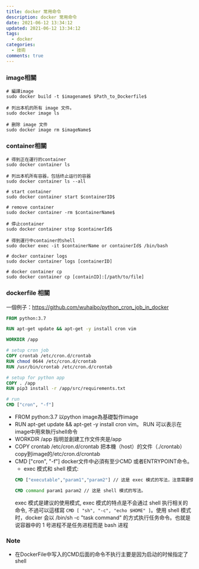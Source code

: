```yaml
---
title: docker 常用命令
description: docker 常用命令
date: 2021-06-12 13:34:12
updated: 2021-06-12 13:34:12
tags:
  - docker
categories:
  - 技術
comments: true
---
```


### image相關
```shell
# 編譯image
sudo docker build -t $imagename$ $Path_to_Dockerfile$

# 列出本机的所有 image 文件。
sudo docker image ls

# 删除 image 文件
sudo docker image rm $imageName$

```

### container相關

```shell
# 得到正在運行的container
sudo docker container ls

# 列出本机所有容器，包括终止运行的容器
sudo docker container ls --all

# start container
sudo docker container start $containerID$

# remove container
sudo docker container -rm $containerName$

# 停止container
sudo docker container stop $containerId$

# 得到運行中container的shell
sudo docker exec -it $containerName or containerId$ /bin/bash

# docker container logs
sudo docker container logs [containerID]

# docker container cp
sudo docker container cp [containID]:[/path/to/file] 

```

### dockerfile 相關
一個例子：https://github.com/wuhaibo/python_cron_job_in_docker



```dockerfile
FROM python:3.7

RUN apt-get update && apt-get -y install cron vim

WORKDIR /app

# setup cron job
COPY crontab /etc/cron.d/crontab
RUN chmod 0644 /etc/cron.d/crontab
RUN /usr/bin/crontab /etc/cron.d/crontab

# setup for python app
COPY . /app
RUN pip3 install -r /app/src/requirements.txt

# run
CMD ["cron", "-f"]

```
- FROM python:3.7 以python image為基礎製作image
- RUN apt-get update && apt-get -y install cron vim。 RUN 可以表示在image中用來執行shell命令
- WORKDIR /app 指明並創建工作文件夾是/app
- COPY crontab /etc/cron.d/crontab 把本機（host）的文件（./crontab）copy到image的/etc/cron.d/crontab
- CMD ["cron", "-f"] docker文件中必須有至少CMD 或者ENTRYPOINT命令。 
  * exec 模式和 shell 模式:
  ```dockerfile
  CMD ["executable","param1","param2"] // 这是 exec 模式的写法，注意需要使用双引号。

  CMD command param1 param2 // 这是 shell 模式的写法。
  ``` 
  exec 模式是建议的使用模式, exec 模式的特点是不会通过 shell 执行相关的命令, 不過可以這樣寫
  ```CMD [ "sh", "-c", "echo $HOME" ]```。使用 shell 模式时，docker 会以 /bin/sh -c "task command" 的方式执行任务命令。也就是说容器中的 1 号进程不是任务进程而是 bash 进程

### Note
- 在DockerFile中写入的CMD后面的命令不执行主要是因为启动的时候指定了shell